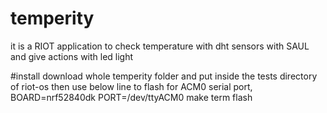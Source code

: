 # temperity
it is a RIOT application to check temperature with dht sensors with SAUL and give actions with led light

#install
download whole temperity folder and put inside the tests directory of riot-os
then use below line to flash for ACM0 serial port,
BOARD=nrf52840dk PORT=/dev/ttyACM0 make term flash
